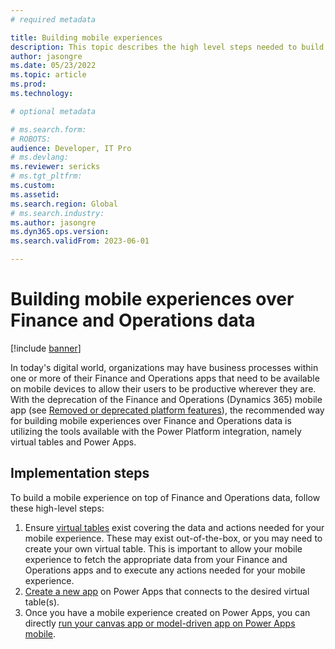 ```yaml
---
# required metadata

title: Building mobile experiences
description: This topic describes the high level steps needed to build mobile experiences in Power Apps using Finance and Operations app data 
author: jasongre
ms.date: 05/23/2022
ms.topic: article
ms.prod: 
ms.technology: 

# optional metadata

# ms.search.form: 
# ROBOTS: 
audience: Developer, IT Pro
# ms.devlang: 
ms.reviewer: sericks
# ms.tgt_pltfrm: 
ms.custom: 
ms.assetid: 
ms.search.region: Global
# ms.search.industry: 
ms.author: jasongre
ms.dyn365.ops.version: 
ms.search.validFrom: 2023-06-01

---
```


# Building mobile experiences over Finance and Operations data 

[!include [banner](../includes/banner.md)]

In today's digital world, organizations may have business processes within one or more of their Finance and Operations apps that need to be available on mobile devices to allow their users to be productive wherever they are. With the deprecation of the Finance and Operations (Dynamics 365) mobile app (see [Removed or deprecated platform features](../get-started/removed-deprecated-features-platform-updates.md#finance-and-operations-dynamics-365-mobile-application-and-mobile-platform)), the recommended way for building mobile experiences over Finance and Operations data is utilizing the tools available with the Power Platform integration, namely virtual tables and Power Apps.  

## Implementation steps
To build a mobile experience on top of Finance and Operations data, follow these high-level steps: 
1.  Ensure [virtual tables](virtual-entities-overview.md) exist covering the data and actions needed for your mobile experience. These may exist out-of-the-box, or you may need to create your own virtual table. This is important to allow your mobile experience to fetch the appropriate data from your Finance and Operations apps and to execute any actions needed for your mobile experience. 
2.  [Create a new app](https://docs.microsoft.com/en-us/power-apps/maker/) on Power Apps that connects to the desired virtual table(s).
3.  Once you have a mobile experience created on Power Apps, you can directly [run your canvas app or model-driven app on Power Apps mobile](https://docs.microsoft.com/en-us/power-apps/mobile/run-powerapps-on-mobile).


